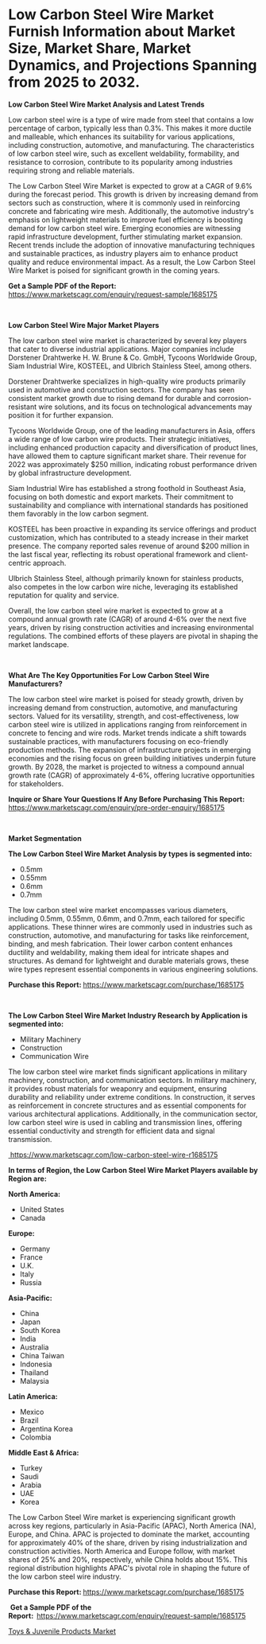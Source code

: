 <p><h1>Low Carbon Steel Wire Market Furnish Information about Market Size, Market Share, Market Dynamics, and Projections Spanning from 2025 to 2032.</h1></p><p><strong>Low Carbon Steel Wire Market Analysis and Latest Trends</strong></p>
<p><p>Low carbon steel wire is a type of wire made from steel that contains a low percentage of carbon, typically less than 0.3%. This makes it more ductile and malleable, which enhances its suitability for various applications, including construction, automotive, and manufacturing. The characteristics of low carbon steel wire, such as excellent weldability, formability, and resistance to corrosion, contribute to its popularity among industries requiring strong and reliable materials.</p><p>The Low Carbon Steel Wire Market is expected to grow at a CAGR of 9.6% during the forecast period. This growth is driven by increasing demand from sectors such as construction, where it is commonly used in reinforcing concrete and fabricating wire mesh. Additionally, the automotive industry's emphasis on lightweight materials to improve fuel efficiency is boosting demand for low carbon steel wire. Emerging economies are witnessing rapid infrastructure development, further stimulating market expansion. Recent trends include the adoption of innovative manufacturing techniques and sustainable practices, as industry players aim to enhance product quality and reduce environmental impact. As a result, the Low Carbon Steel Wire Market is poised for significant growth in the coming years.</p></p>
<p><strong>Get a Sample PDF of the Report:&nbsp;</strong> <a href="https://www.marketscagr.com/enquiry/request-sample/1685175?utm_campaign=3541&utm_medium=2&utm_source=Github&utm_content=ia&utm_term=26032025&utm_id=low-carbon-steel-wire">https://www.marketscagr.com/enquiry/request-sample/1685175</a></p>
<p>&nbsp;</p>
<p><strong>Low Carbon Steel Wire Major Market Players</strong></p>
<p><p>The low carbon steel wire market is characterized by several key players that cater to diverse industrial applications. Major companies include Dorstener Drahtwerke H. W. Brune & Co. GmbH, Tycoons Worldwide Group, Siam Industrial Wire, KOSTEEL, and Ulbrich Stainless Steel, among others. </p><p>Dorstener Drahtwerke specializes in high-quality wire products primarily used in automotive and construction sectors. The company has seen consistent market growth due to rising demand for durable and corrosion-resistant wire solutions, and its focus on technological advancements may position it for further expansion.</p><p>Tycoons Worldwide Group, one of the leading manufacturers in Asia, offers a wide range of low carbon wire products. Their strategic initiatives, including enhanced production capacity and diversification of product lines, have allowed them to capture significant market share. Their revenue for 2022 was approximately $250 million, indicating robust performance driven by global infrastructure development.</p><p>Siam Industrial Wire has established a strong foothold in Southeast Asia, focusing on both domestic and export markets. Their commitment to sustainability and compliance with international standards has positioned them favorably in the low carbon segment.</p><p>KOSTEEL has been proactive in expanding its service offerings and product customization, which has contributed to a steady increase in their market presence. The company reported sales revenue of around $200 million in the last fiscal year, reflecting its robust operational framework and client-centric approach.</p><p>Ulbrich Stainless Steel, although primarily known for stainless products, also competes in the low carbon wire niche, leveraging its established reputation for quality and service. </p><p>Overall, the low carbon steel wire market is expected to grow at a compound annual growth rate (CAGR) of around 4-6% over the next five years, driven by rising construction activities and increasing environmental regulations. The combined efforts of these players are pivotal in shaping the market landscape.</p></p>
<p>&nbsp;</p>
<p><strong>What Are The Key Opportunities For Low Carbon Steel Wire Manufacturers?</strong></p>
<p><p>The low carbon steel wire market is poised for steady growth, driven by increasing demand from construction, automotive, and manufacturing sectors. Valued for its versatility, strength, and cost-effectiveness, low carbon steel wire is utilized in applications ranging from reinforcement in concrete to fencing and wire rods. Market trends indicate a shift towards sustainable practices, with manufacturers focusing on eco-friendly production methods. The expansion of infrastructure projects in emerging economies and the rising focus on green building initiatives underpin future growth. By 2028, the market is projected to witness a compound annual growth rate (CAGR) of approximately 4-6%, offering lucrative opportunities for stakeholders.</p></p>
<p><strong>Inquire or Share Your Questions If Any Before Purchasing This Report:</strong> <a href="https://www.marketscagr.com/enquiry/pre-order-enquiry/1685175?utm_campaign=3541&utm_medium=2&utm_source=Github&utm_content=ia&utm_term=26032025&utm_id=low-carbon-steel-wire">https://www.marketscagr.com/enquiry/pre-order-enquiry/1685175</a></p>
<p>&nbsp;</p>
<p><strong>Market Segmentation</strong></p>
<p><strong>The Low Carbon Steel Wire Market Analysis by types is segmented into:</strong></p>
<p><ul><li>0.5mm</li><li>0.55mm</li><li>0.6mm</li><li>0.7mm</li></ul></p>
<p><p>The low carbon steel wire market encompasses various diameters, including 0.5mm, 0.55mm, 0.6mm, and 0.7mm, each tailored for specific applications. These thinner wires are commonly used in industries such as construction, automotive, and manufacturing for tasks like reinforcement, binding, and mesh fabrication. Their lower carbon content enhances ductility and weldability, making them ideal for intricate shapes and structures. As demand for lightweight and durable materials grows, these wire types represent essential components in various engineering solutions.</p></p>
<p><strong>Purchase this Report:&nbsp;</strong><a href="https://www.marketscagr.com/purchase/1685175?utm_campaign=3541&utm_medium=2&utm_source=Github&utm_content=ia&utm_term=26032025&utm_id=low-carbon-steel-wire">https://www.marketscagr.com/purchase/1685175</a></p>
<p>&nbsp;</p>
<p><strong>The Low Carbon Steel Wire Market Industry Research by Application is segmented into:</strong></p>
<p><ul><li>Military Machinery</li><li>Construction</li><li>Communication Wire</li></ul></p>
<p><p>The low carbon steel wire market finds significant applications in military machinery, construction, and communication sectors. In military machinery, it provides robust materials for weaponry and equipment, ensuring durability and reliability under extreme conditions. In construction, it serves as reinforcement in concrete structures and as essential components for various architectural applications. Additionally, in the communication sector, low carbon steel wire is used in cabling and transmission lines, offering essential conductivity and strength for efficient data and signal transmission.</p></p>
<p><a href="https://www.marketscagr.com/low-carbon-steel-wire-r1685175?utm_campaign=3541&utm_medium=2&utm_source=Github&utm_content=ia&utm_term=26032025&utm_id=low-carbon-steel-wire">&nbsp;https://www.marketscagr.com/low-carbon-steel-wire-r1685175</a></p>
<p><strong>In terms of Region, the Low Carbon Steel Wire Market Players available by Region are:</strong></p>
<p>
    <p> <strong> North America: </strong>
        <ul>
            <li>United States</li>
            <li>Canada</li>
        </ul>
        </p> 
    <p> <strong> Europe: </strong>
        <ul>
            <li>Germany</li>
            <li>France</li>
            <li>U.K.</li>
            <li>Italy</li>
            <li>Russia</li>
        </ul>
        </p> 
    <p> <strong> Asia-Pacific: </strong>
        <ul>
            <li>China</li>
            <li>Japan</li>
            <li>South Korea</li>
            <li>India</li>
            <li>Australia</li>
            <li>China Taiwan</li>
            <li>Indonesia</li>
            <li>Thailand</li>
            <li>Malaysia</li>
        </ul>
        </p> 
    <p> <strong> Latin America: </strong>
        <ul>
            <li>Mexico</li>
            <li>Brazil</li>
            <li>Argentina Korea</li>
            <li>Colombia</li>
        </ul>
        </p> 
    <p> <strong> Middle East & Africa: </strong>
        <ul>
            <li>Turkey</li>
            <li>Saudi</li>
            <li>Arabia</li>
            <li>UAE</li>
            <li>Korea</li>
        </ul>
    </p>
    </p>
<p><p>The Low Carbon Steel Wire market is experiencing significant growth across key regions, particularly in Asia-Pacific (APAC), North America (NA), Europe, and China. APAC is projected to dominate the market, accounting for approximately 40% of the share, driven by rising industrialization and construction activities. North America and Europe follow, with market shares of 25% and 20%, respectively, while China holds about 15%. This regional distribution highlights APAC's pivotal role in shaping the future of the low carbon steel wire industry.</p></p>
<p><strong>Purchase this Report: </strong><a href="https://www.marketscagr.com/purchase/1685175?utm_campaign=3541&utm_medium=2&utm_source=Github&utm_content=ia&utm_term=26032025&utm_id=low-carbon-steel-wire">https://www.marketscagr.com/purchase/1685175</a></p>
<p>&nbsp;<strong>Get a Sample PDF of the Report:&nbsp;&nbsp;</strong><a href="https://www.marketscagr.com/enquiry/request-sample/1685175?utm_campaign=3541&utm_medium=2&utm_source=Github&utm_content=ia&utm_term=26032025&utm_id=low-carbon-steel-wire">https://www.marketscagr.com/enquiry/request-sample/1685175</a></p>
<p><strong></strong></p>
<p><p><a href="https://github.com/braisykhwezi/Market-Research-Report-List-1/blob/main/toys-juvenile-products-market.md?utm_campaign=3541&utm_medium=2&utm_source=Github&utm_content=ia&utm_term=26032025&utm_id=low-carbon-steel-wire">Toys & Juvenile Products Market</a></p></p>